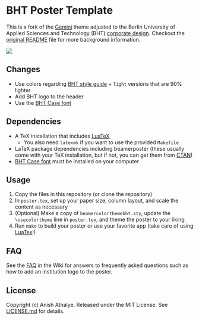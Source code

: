 # BHT Poster Template

This is a fork of the [Gemini] theme adjusted to the Berlin University of Applied Sciences and Technology (BHT) [corporate design]. Checkout the [original README](./original_README.md) file for more background information.

![](.assets/poster.jpg)


## Changes

* Use colors regarding [BHT style guide] + `light` versions that are 90% lighter
* Add BHT logo to the header
* Use the [BHT Case font]


## Dependencies

* A TeX installation that includes [LuaTeX]
    * You also need `latexmk` if you want to use the provided `Makefile`
* LaTeX package dependencies including beamerposter (these usually come with
  your TeX installation, but if not, you can get them from [CTAN])
* [BHT Case font] must be installed on your computer


## Usage

1. Copy the files in this repository (or clone the repository)
2. In `poster.tex`, set up your paper size, column layout, and scale the
   content as necessary
3. (Optional) Make a copy of `beamercolorthemebht.sty`, update the `\usecolortheme`
   line in `poster.tex`, and theme the poster to your liking
4. Run `make` to build your poster or use your favorite app (take care of using [LuaTex]!)


## FAQ

See the [FAQ] in the Wiki for answers to frequently asked questions such as how
to add an institution logo to the poster.


## License

Copyright (c) Anish Athalye. Released under the MIT License. See
[LICENSE.md][license] for details.


[Gemini]: https://github.com/anishathalye/gemini
[corporate design]: https://www.bht-berlin.de/corporate-design
[BHT style guide]: https://www.bht-berlin.de/fileadmin/oe/pressestelle/dokumente/BHT-Styleguide.pdf
[BHT Case font]: https://www.bht-berlin.de/schrift
[LuaTeX]: http://www.luatex.org/
[CTAN]: https://ctan.org/
[license]: LICENSE.md
[FAQ]: https://github.com/anishathalye/gemini/wiki/FAQ
